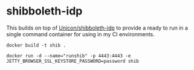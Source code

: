 # shibboleth-idp

This builds on top of [Unicon/shibboleth-idp](https://github.com/Unicon/shibboleth-idp-dockerized)
to provide a ready to run in a single command container for using in my
CI environments.

```shell
docker build -t shib .

docker run -d --name="runshib" -p 4443:4443 -e JETTY_BROWSER_SSL_KEYSTORE_PASSWORD=password shib
```
